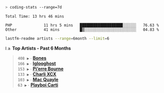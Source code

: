 ```zsh
> coding-stats --range=7d
```

<!--START_SECTION:waka-->

```text
Total Time: 13 hrs 46 mins

PHP              11 hrs 5 mins   ███████████████████░░░░░░   76.63 %
Other            41 mins         █▒░░░░░░░░░░░░░░░░░░░░░░░   04.83 %
```

<!--END_SECTION:waka-->

```zsh
lastfm-readme artists --range=6month --limit=6
```

<!--START_LASTFM_ARTISTS:{"period": "6month", "rows": 6}-->
<a href="https://last.fm" target="_blank"><img src="https://user-images.githubusercontent.com/17434202/215290617-e793598d-d7c9-428f-9975-156db1ba89cc.svg" alt="Last.fm Logo" width="18" height="13"/></a> **Top Artists - Past 6 Months**

> `408 ▶️` ∙ **[Bones](https://www.last.fm/music/Bones)**<br/>
> `166 ▶️` ∙ **[Iglooghost](https://www.last.fm/music/Iglooghost)**<br/>
> `153 ▶️` ∙ **[Pi’erre Bourne](https://www.last.fm/music/Pi%E2%80%99erre+Bourne)**<br/>
> `133 ▶️` ∙ **[Charli XCX](https://www.last.fm/music/Charli+XCX)**<br/>
> `103 ▶️` ∙ **[Mac Quayle](https://www.last.fm/music/Mac+Quayle)**<br/>
> `63 ▶️` ∙ **[Playboi Carti](https://www.last.fm/music/Playboi+Carti)**<br/>
<!--END_LASTFM_ARTISTS-->
